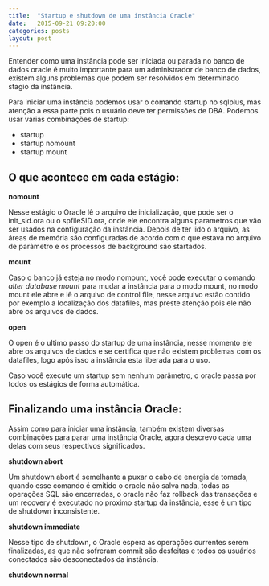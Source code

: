 ```yaml
---
title:  "Startup e shutdown de uma instância Oracle"
date:   2015-09-21 09:20:00
categories: posts
layout: post
---
```


Entender como uma instância pode ser iniciada ou parada no banco de dados oracle é muito importante para um administrador de banco de dados, existem alguns problemas que podem ser resolvidos em determinado stagio da instância.

Para iniciar uma instância podemos usar o comando startup no sqlplus, mas atenção a essa parte pois o usuário deve ter permissões de DBA.
Podemos usar varias combinações de startup:
<ul><li>startup</li><li>startup nomount</li><li>startup mount</li></ul>

O que acontece em cada estágio:
-
**nomount**

Nesse estágio o Oracle lê o arquivo de inicialização, que pode ser o init_sid.ora ou o spfileSID.ora, onde ele encontra alguns parametros que vão ser usados na configuração da instância.
Depois de ter lido o arquivo, as áreas de memória são configuradas de acordo com o que estava no arquivo de parâmetro e os processos de background são startados.

**mount**

Caso o banco já esteja no modo nomount, você pode executar o comando *alter database mount* para mudar a instância para o modo mount, no modo mount ele abre e lê o arquivo de control file, nesse arquivo estão contido por exemplo a localização dos datafiles, mas preste atenção pois ele não abre os arquivos de dados.

**open**

O open é o ultimo passo do startup de uma instância, nesse momento ele abre os arquivos de dados e se certifica que não existem problemas com os datafiles, logo após isso a instância esta liberada para o uso.

Caso você execute um startup sem nenhum parâmetro, o oracle passa por todos os estágios de forma automática.

Finalizando uma instância Oracle:
-

Assim como para iniciar uma instância, também existem diversas combinações para parar uma instância Oracle, agora descrevo cada uma delas com seus respectivos significados.

**shutdown abort**

Um shutdown abort é semelhante a puxar o cabo de energia da tomada, quando esse comando é emitido o oracle não salva nada, todas as operações SQL são encerradas, o oracle não faz rollback das transações e um recovery é executado no proximo startup da instância, esse é um tipo de shutdown inconsistente.

**shutdown immediate**

Nesse tipo de shutdown, o Oracle espera as operações currentes serem finalizadas, as que não sofreram commit são desfeitas e todos os usuários conectados são desconectados da instância.

**shutdown normal**






